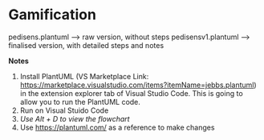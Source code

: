 # Gamification

pedisens.plantuml --> raw version, without steps
pedisensv1.plantuml --> finalised version, with detailed steps and notes


**Notes**
1. Install PlantUML (VS Marketplace Link: https://marketplace.visualstudio.com/items?itemName=jebbs.plantuml) in the extension explorer tab of Visual Studio Code. This is going to allow you to run the PlantUML code. 
2. Run on Visual Stuido Code
3. _Use Alt + D to view the flowchart_
4. Use https://plantuml.com/ as a reference to make changes

